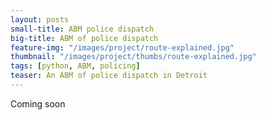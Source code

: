 ```yaml
---
layout: posts
small-title: ABM police dispatch
big-title: ABM of police dispatch
feature-img: "/images/project/route-explained.jpg"
thumbnail: "/images/project/thumbs/route-explained.jpg"
tags: [python, ABM, policing]
teaser: An ABM of police dispatch in Detroit
---
```

Coming soon
<!--
### Project Background

Coming soon

### Data 

In order to make the simulation more realistic, the following data was incorporated:
- [Historical calls for service data for Detroit](https://data.detroitmi.gov/datasets/911-calls-for-service?geometry=-86.058%2C42.028%2C-80.785%2C42.738)
- [Location of Detroit police stations](https://data.detroitmi.gov/Public-Safety/DPD-911-Calls-for-Service-September-20-2016-Presen/wgv9-drfc)
- Open Street Map data (accessed using the [OSMNX python library](https://osmnx.readthedocs.io/en/stable/)). This data contains information on:
  * Infrastructure of the road network (road type, length and number of lanes)
  * Location of traffic lights
  * Speed limit on street segment

For analysis:
- [Boundaries of police precincts](https://data.detroitmi.gov/datasets/dpd-precincts?geometry=-83.758%2C42.264%2C-82.440%2C42.442)
- [Boundaries of council districts](https://data.detroitmi.gov/Government/City-Council-Districts/4vse-9zps)

### Methods

When using OSMNX for a given city, the structure of the data consists in: 
- A NetworkX graph (edges are road segments, nodes are intersections)
- 2 geodataframes associated with the networkx (one for nodes and one for edges)

The geodataframes contain information on the edges and nodes as well as a 'geometry' field containing:
- Geometry of a node is a Shapely POINT()
- Geometry of edges is a Shapely LINESTRING()

In summary, OSMNX uses:
- NetworkX library for manipulating the graph
- Shapely library for geometric objects 



#### Agent movement

The position of a given police vehicle is recorded as **node ID**. At ever step, they move along the road network following a **route** (list of nodes) towards a target node (the closest node to the incident's location).

This method presents disadvantages. For example if a road segment (edge) is particularily long (motorway between 2 exits).


#### Idle strategy

Before running the simulation, an idle strategy is chosen that will apply to all agents. When idle they can:
- remain stationnary
- return to their station
- patrol nearby hot streets


### Demo for 50 steps
![](/images/project/abm-detroit2.gif)

Occuring CFS appear as red cercles with an exclamation mark.
Red segments represent *hot streets* based on historical CFS/crime data.


### Value of the Research

Coming soon

### Link to the project code

Coming soon
-->
